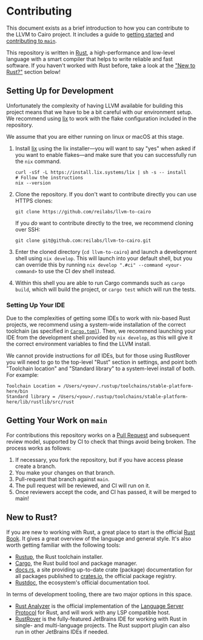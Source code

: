 # Contributing

This document exists as a brief introduction to how you can contribute to the LLVM to Cairo
project. It includes a guide to [getting started](#setting-up-for-development) and
[contributing to `main`](#getting-your-work-on-main). 

This repository is written in [Rust](https://www.rust-lang.org), a high-performance and
low-level language with a smart compiler that helps to write reliable and fast software. If you
haven't worked with Rust before, take a look at the ["New to Rust?"](#new-to-rust) section below!

## Setting Up for Development

Unfortunately the complexity of having LLVM available for building this project means that we have
to be a bit careful with our environment setup. We recommend using [lix](https://lix.systems) to
work with the flake configuration included in the repository. 

We assume that you are either running on linux or macOS at this stage.

1. Install [lix](https://lix.systems/install/) using the lix installer—you will want to say "yes"
   when asked if you want to enable flakes—and make sure that you can successfully run the `nix` 
   command.

   ```shell
   curl -sSf -L https://install.lix.systems/lix | sh -s -- install
   # Follow the instructions
   nix --version
   ```

2. Clone the repository. If you don't want to contribute directly you can use HTTPS clones:

   ```shell
   git clone https://github.com/reilabs/llvm-to-cairo
   ```

   If you _do_ want to contribute directly to the tree, we recommend cloning over SSH:

   ```shell
   git clone git@github.com:reilabs/llvm-to-cairo.git
   ```
   
3. Enter the cloned directory (`cd llvm-to-cairo`) and launch a development shell using 
   `nix develop`. This will launch into your default shell, but you can override this by running
   `nix develop ".#ci" --command <your-command>` to use the CI dev shell instead.

4. Within this shell you are able to run Cargo commands such as `cargo build`, which will build the
   project, or `cargo test` which will run the tests.
   
### Setting Up Your IDE

Due to the complexities of getting some IDEs to work with nix-based Rust projects, we recommend
using a system-wide installation of the correct toolchain (as specified in
[`Cargo.toml`](../Cargo.toml)). Then, we recommend launching your IDE from the development shell
provided by `nix develop`, as this will give it the correct environment variables to find the LLVM
install.

We cannot provide instructions for _all_ IDEs, but for those using RustRover you will need to go to
the top-level "Rust" section in settings, and point both "Toolchain location" and "Standard library"
to a system-level install of both. For example:

```text
Toolchain Location = /Users/<you>/.rustup/toolchains/stable-platform-here/bin
Standard library = /Users/<you>/.rustup/toolchains/stable-platform-here/lib/rustlib/src/rust
```

## Getting Your Work on `main`

For contributions this repository works on a
[Pull Request](https://github.com/reilabs/llvm-to-cairo/pulls) and subsequent review
model, supported by CI to check that things avoid being broken. The process works as follows:

1. If necessary, you fork the repository, but if you have access please create a branch.
2. You make your changes on that branch.
3. Pull-request that branch against `main`.
4. The pull request will be reviewed, and CI will run on it.
5. Once reviewers accept the code, and CI has passed, it will be merged to main!

## New to Rust?

If you are new to working with Rust, a great place to start is the official
[Rust Book](https://doc.rust-lang.org/book/). It gives a great overview of the language and
general style. It's also worth getting familiar with the following tools:

- [Rustup](https://rustup.rs), the Rust toolchain installer.
- [Cargo](https://doc.rust-lang.org/cargo/), the Rust build tool and package manager.
- [docs.rs](https://docs.rs), a site providing up-to-date crate (package) documentation for all
  packages published to [crates.io](https://crates.io), the official package registry.
- [Rustdoc](https://doc.rust-lang.org/rustdoc/index.html), the ecosystem's official
  documentation tool.

In terms of development tooling, there are two major options in this space.

- [Rust Analyzer](https://rust-analyzer.github.io) is the official implementation of the
  [Language Server Protocol](https://microsoft.github.io/language-server-protocol/) for Rust,
  and will work with any LSP compatible host.
- [RustRover](https://www.jetbrains.com/rust/) is the fully-featured JetBrains IDE for working with
  Rust in single- and multi-language projects. The Rust support plugin can also run in other
  JetBrains IDEs if needed.
